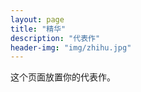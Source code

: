 ```yaml
---
layout: page
title: "精华"
description: "代表作"
header-img: "img/zhihu.jpg"
---
```


这个页面放置你的代表作。







